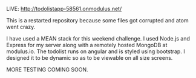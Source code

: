 LIVE: http://todolistapp-58561.onmodulus.net/

This is a restarted repository because some files got corrupted and atom went crazy.

I have used a MEAN stack for this weekend challenge. I used Node.js and Express for my server along with a remotely hosted MongoDB at modulus.io. The todolist runs on angular and is styled using bootstrap. I designed it to be dynamic so as to be viewable on all size screens.

MORE TESTING COMING SOON.
